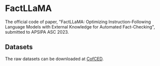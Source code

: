 # FactLLaMA
The official code of paper, "FactLLaMA: Optimizing Instruction-Following Language Models with External Knowledge for Automated Fact-Checking", submitted to APSIPA ASC 2023.

## Datasets
The raw datasets can be downloaded at [CofCED](https://github.com/Nicozwy/CofCED).
